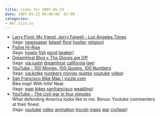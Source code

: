 ```yaml
---
title: links for 2007-05-23
date: 2007-05-22 00:00:00 -07:00
categories:
- del.icio.us
---
```


<ul class="delicious">
    <li>
        <div class="delicious-link"><a href="http://www.latimes.com/news/opinion/la-op-flynt20may20,0,2297247.story?coll=la-opinion-center">Larry Flynt: My friend, Jerry Falwell - Los Angeles Times</a></div>
        <div class="delicious-tags">(tags: <a href="http://del.icio.us/torrez/newspaper">newspaper</a> <a href="http://del.icio.us/torrez/falwell">falwell</a> <a href="http://del.icio.us/torrez/flynt">flynt</a> <a href="http://del.icio.us/torrez/hustler">hustler</a> <a href="http://del.icio.us/torrez/religion">religion</a>)</div>
    </li>
    <li>
        <div class="delicious-link"><a href="http://www.nettally.com/palmk/FishHiRise.html">Fishie Hi-Rise</a></div>
        <div class="delicious-tags">(tags: <a href="http://del.icio.us/torrez/howto">howto</a> <a href="http://del.icio.us/torrez/fish">fish</a> <a href="http://del.icio.us/torrez/pond">pond</a> <a href="http://del.icio.us/torrez/beaker">beaker</a>)</div>
    </li>
    <li>
        <div class="delicious-link"><a href="http://blog.dreamhost.com/2007/05/21/the-gloves-are-off/">DreamHost Blog » The Gloves are Off</a></div>
        <div class="delicious-tags">(tags: <a href="http://del.icio.us/torrez/via:justin">via:justin</a> <a href="http://del.icio.us/torrez/dreamhost">dreamhost</a> <a href="http://del.icio.us/torrez/california">california</a> <a href="http://del.icio.us/torrez/law">law</a>)</div>
    </li>
    <li>
        <div class="delicious-link"><a href="http://www.youtube.com/watch?v=FExqG6LdWHU">YouTube - 100 Movies, 100 Quotes, 100 Numbers</a></div>
        <div class="delicious-tags">(tags: <a href="http://del.icio.us/torrez/via:kotke">via:kotke</a> <a href="http://del.icio.us/torrez/numbers">numbers</a> <a href="http://del.icio.us/torrez/movies">movies</a> <a href="http://del.icio.us/torrez/quotes">quotes</a> <a href="http://del.icio.us/torrez/youtube">youtube</a> <a href="http://del.icio.us/torrez/video">video</a>)</div>
    </li>
    <li>
        <div class="delicious-link"><a href="http://yizzle.com/?p=87">San Francisco Bike Map | yizzle.com</a></div>
        <div class="delicious-extended">Bike map! With hills! Neat.</div>
        <div class="delicious-tags">(tags: <a href="http://del.icio.us/torrez/map">map</a> <a href="http://del.icio.us/torrez/bikes">bikes</a> <a href="http://del.icio.us/torrez/sanfrancisco">sanfrancisco</a> <a href="http://del.icio.us/torrez/weakling">weakling</a>)</div>
    </li>
    <li>
        <div class="delicious-link"><a href="http://www.youtube.com/watch?v=e06jNDhYo2I">YouTube - The civil war in four minutes</a></div>
        <div class="delicious-extended">What defending America looks like to me. Bonus: Youtube commenters at their finest.</div>
        <div class="delicious-tags">(tags: <a href="http://del.icio.us/torrez/youtube">youtube</a> <a href="http://del.icio.us/torrez/video">video</a> <a href="http://del.icio.us/torrez/animation">animation</a> <a href="http://del.icio.us/torrez/lincoln">lincoln</a> <a href="http://del.icio.us/torrez/maps">maps</a> <a href="http://del.icio.us/torrez/war">war</a> <a href="http://del.icio.us/torrez/civilwar">civilwar</a>)</div>
    </li>
</ul>
